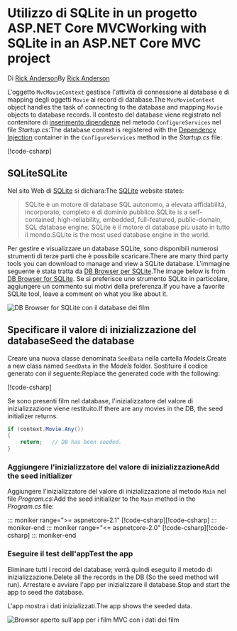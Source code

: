 # <a name="working-with-sqlite-in-an-aspnet-core-mvc-project"></a><span data-ttu-id="1b575-101">Utilizzo di SQLite in un progetto ASP.NET Core MVC</span><span class="sxs-lookup"><span data-stu-id="1b575-101">Working with SQLite in an ASP.NET Core MVC project</span></span>

<span data-ttu-id="1b575-102">Di [Rick Anderson](https://twitter.com/RickAndMSFT)</span><span class="sxs-lookup"><span data-stu-id="1b575-102">By [Rick Anderson](https://twitter.com/RickAndMSFT)</span></span>

<span data-ttu-id="1b575-103">L'oggetto `MvcMovieContext` gestisce l'attività di connessione al database e di mapping degli oggetti `Movie` ai record di database.</span><span class="sxs-lookup"><span data-stu-id="1b575-103">The `MvcMovieContext` object handles the task of connecting to the database and mapping `Movie` objects to database records.</span></span> <span data-ttu-id="1b575-104">Il contesto del database viene registrato nel contenitore di [inserimento dipendenze](xref:fundamentals/dependency-injection) nel metodo `ConfigureServices` nel file *Startup.cs*:</span><span class="sxs-lookup"><span data-stu-id="1b575-104">The database context is registered with the [Dependency Injection](xref:fundamentals/dependency-injection) container in the `ConfigureServices` method in the *Startup.cs* file:</span></span>

[!code-csharp[](~/tutorials/first-mvc-app-xplat/start-mvc/sample/MvcMovie/Startup.cs?name=snippet2&highlight=6-8)]

## <a name="sqlite"></a><span data-ttu-id="1b575-105">SQLite</span><span class="sxs-lookup"><span data-stu-id="1b575-105">SQLite</span></span>

<span data-ttu-id="1b575-106">Nel sito Web di [SQLite](https://www.sqlite.org/) si dichiara:</span><span class="sxs-lookup"><span data-stu-id="1b575-106">The [SQLite](https://www.sqlite.org/) website states:</span></span>

> <span data-ttu-id="1b575-107">SQLite è un motore di database SQL autonomo, a elevata affidabilità, incorporato, completo e di dominio pubblico.</span><span class="sxs-lookup"><span data-stu-id="1b575-107">SQLite is a self-contained, high-reliability, embedded, full-featured, public-domain, SQL database engine.</span></span> <span data-ttu-id="1b575-108">SQLite è il motore di database più usato in tutto il mondo.</span><span class="sxs-lookup"><span data-stu-id="1b575-108">SQLite is the most used database engine in the world.</span></span>

<span data-ttu-id="1b575-109">Per gestire e visualizzare un database SQLite, sono disponibili numerosi strumenti di terze parti che è possibile scaricare.</span><span class="sxs-lookup"><span data-stu-id="1b575-109">There are many third party tools you can download to manage and view a SQLite database.</span></span> <span data-ttu-id="1b575-110">L'immagine seguente è stata tratta da [DB Browser per SQLite](http://sqlitebrowser.org/).</span><span class="sxs-lookup"><span data-stu-id="1b575-110">The image below is from [DB Browser for SQLite](http://sqlitebrowser.org/).</span></span> <span data-ttu-id="1b575-111">Se si preferisce uno strumento SQLite in particolare, aggiungere un commento sui motivi della preferenza.</span><span class="sxs-lookup"><span data-stu-id="1b575-111">If you have a favorite SQLite tool, leave a comment on what you like about it.</span></span>

![DB Browser for SQLite con il database dei film](~/tutorials/first-mvc-app-xplat/working-with-sql/_static/dbb.png)

## <a name="seed-the-database"></a><span data-ttu-id="1b575-113">Specificare il valore di inizializzazione del database</span><span class="sxs-lookup"><span data-stu-id="1b575-113">Seed the database</span></span>

<span data-ttu-id="1b575-114">Creare una nuova classe denominata `SeedData` nella cartella *Models*.</span><span class="sxs-lookup"><span data-stu-id="1b575-114">Create a new class named `SeedData` in the *Models* folder.</span></span> <span data-ttu-id="1b575-115">Sostituire il codice generato con il seguente:</span><span class="sxs-lookup"><span data-stu-id="1b575-115">Replace the generated code with the following:</span></span>

[!code-csharp[](~/tutorials/first-mvc-app/start-mvc/sample/MvcMovie/Models/SeedData.cs?name=snippet_1)]

<span data-ttu-id="1b575-116">Se sono presenti film nel database, l'inizializzatore del valore di inizializzazione viene restituito.</span><span class="sxs-lookup"><span data-stu-id="1b575-116">If there are any movies in the DB, the seed initializer returns.</span></span>

```csharp
if (context.Movie.Any())
{
    return;   // DB has been seeded.
}
```

<a name="si"></a>
### <a name="add-the-seed-initializer"></a><span data-ttu-id="1b575-117">Aggiungere l'inizializzatore del valore di inizializzazione</span><span class="sxs-lookup"><span data-stu-id="1b575-117">Add the seed initializer</span></span>

<span data-ttu-id="1b575-118">Aggiungere l'inizializzatore del valore di inizializzazione al metodo `Main` nel file *Program.cs*:</span><span class="sxs-lookup"><span data-stu-id="1b575-118">Add the seed initializer to the `Main` method in the *Program.cs* file:</span></span>

::: moniker range=">= aspnetcore-2.1"
<span data-ttu-id="1b575-119">[!code-csharp[](~/tutorials/first-mvc-app/start-mvc/sample/MvcMovie21/Program.cs)]</span><span class="sxs-lookup"><span data-stu-id="1b575-119">[!code-csharp[](~/tutorials/first-mvc-app/start-mvc/sample/MvcMovie21/Program.cs)]</span></span>
::: moniker-end
::: moniker range="<= aspnetcore-2.0"
<span data-ttu-id="1b575-120">[!code-csharp[](~/tutorials/first-mvc-app/start-mvc/sample/MvcMovie/Program.cs?highlight=6,16-32)]</span><span class="sxs-lookup"><span data-stu-id="1b575-120">[!code-csharp[](~/tutorials/first-mvc-app/start-mvc/sample/MvcMovie/Program.cs?highlight=6,16-32)]</span></span>
::: moniker-end

### <a name="test-the-app"></a><span data-ttu-id="1b575-121">Eseguire il test dell'app</span><span class="sxs-lookup"><span data-stu-id="1b575-121">Test the app</span></span>

<span data-ttu-id="1b575-122">Eliminare tutti i record del database; verrà quindi eseguito il metodo di inizializzazione.</span><span class="sxs-lookup"><span data-stu-id="1b575-122">Delete all the records in the DB (So the seed method will run).</span></span> <span data-ttu-id="1b575-123">Arrestare e avviare l'app per inizializzare il database.</span><span class="sxs-lookup"><span data-stu-id="1b575-123">Stop and start the app to seed the database.</span></span>
   
<span data-ttu-id="1b575-124">L'app mostra i dati inizializzati.</span><span class="sxs-lookup"><span data-stu-id="1b575-124">The app shows the seeded data.</span></span>

![Browser aperto sull'app per i film MVC con i dati dei film](~/tutorials/first-mvc-app/working-with-sql/_static/m55.png)
